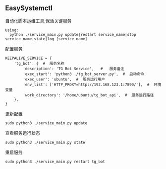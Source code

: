 
## EasySystemctl

自动化脚本运维工具,保活关键服务

```
Using:
  python ./service_main.py update|restart service_name|stop service_name|state|log [service_name]
```

配置服务

```
KEEPALIVE_SERVICE = {
    'tg_bot': {  #  服务名称
        'description': 'TG Bot Service',   #   服务备注
        'exec_start': 'python3 ./tg_bot_server.py',  #  启动命令
        'exec_user': 'ubuntu',  #  服务运行用户
        'env_list': ['HTTP_PROXY=http://192.168.123.1:7890/'],  #  环境变量
        'work_directory': '/home/ubuntu/tg_bot_api',  #  服务运行路径
    },
}
```

更新配置

```
sudo python3 ./service_main.py update
```

查看服务运行状态

```
sudo python3 ./service_main.py state
```

重启服务

```
sudo python3 ./service_main.py restart tg_bot
```

